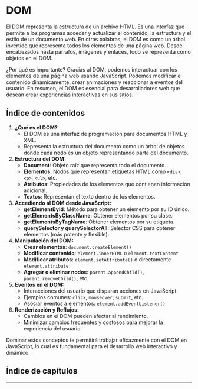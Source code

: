 # DOM

El DOM representa la estructura de un archivo HTML. Es una interfaz que permite a los programas acceder y actualizar el contenido, la estructura y el estilo de un documento web. En otras palabras, el DOM es como un árbol invertido que representa todos los elementos de una página web. Desde encabezados hasta párrafos, imágenes y enlaces, todo se representa como objetos en el DOM.

¿Por qué es importante? Gracias al DOM, podemos interactuar con los elementos de una página web usando JavaScript. Podemos modificar el contenido dinámicamente, crear animaciones y reaccionar a eventos del usuario. En resumen, el DOM es esencial para desarrolladores web que desean crear experiencias interactivas en sus sitios.

## Índice de contenidos

1. **¿Qué es el DOM?**
   - El DOM es una interfaz de programación para documentos HTML y XML.
   - Representa la estructura del documento como un árbol de objetos donde cada nodo es un objeto representando parte del documento.
2. **Estructura del DOM:**
   - **Document**: Objeto raíz que representa todo el documento.
   - **Elementos**: Nodos que representan etiquetas HTML como `<div>`, `<p>`, `<ul>`, etc.
   - **Atributos**: Propiedades de los elementos que contienen información adicional.
   - **Textos**: Representan el texto dentro de los elementos.
3. **Accediendo al DOM desde JavaScript:**
   - **getElementById**: Método para obtener un elemento por su ID único.
   - **getElementsByClassName**: Obtener elementos por su clase.
   - **getElementsByTagName**: Obtener elementos por su etiqueta.
   - **querySelector y querySelectorAll**: Selector CSS para obtener elementos (más potente y flexible).
4. **Manipulación del DOM:**
   - **Crear elementos**: `document.createElement()`
   - **Modificar contenido**: `element.innerHTML` o `element.textContent`
   - **Modificar atributos**: `element.setAttribute()` o directamente `element.attribute`
   - **Agregar o eliminar nodos**: `parent.appendChild()`, `parent.removeChild()`, etc.
5. **Eventos en el DOM:**
   - Interacciones del usuario que disparan acciones en JavaScript.
   - Ejemplos comunes: `click`, `mouseover`, `submit`, etc.
   - Asociar eventos a elementos: `element.addEventListener()`
6. **Renderización y Reflujos:**
   - Cambios en el DOM pueden afectar al rendimiento.
   - Minimizar cambios frecuentes y costosos para mejorar la experiencia del usuario.

Dominar estos conceptos te permitirá trabajar eficazmente con el DOM en JavaScript, lo cual es fundamental para el desarrollo web interactivo y dinámico.

## Índice de capítulos

---
